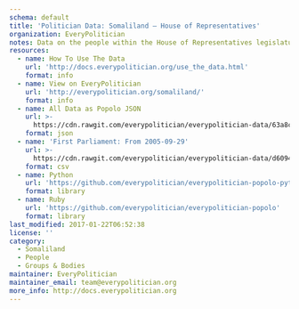 ```yaml
---
schema: default
title: 'Politician Data: Somaliland — House of Representatives'
organization: EveryPolitician
notes: Data on the people within the House of Representatives legislature of Somaliland.
resources:
  - name: How To Use The Data
    url: 'http://docs.everypolitician.org/use_the_data.html'
    format: info
  - name: View on EveryPolitician
    url: 'http://everypolitician.org/somaliland/'
    format: info
  - name: All Data as Popolo JSON
    url: >-
      https://cdn.rawgit.com/everypolitician/everypolitician-data/63a8c4826c46410f9988ea6623983ece5319d7bb/data/Somaliland/Representatives/ep-popolo-v1.0.json
    format: json
  - name: 'First Parliament: From 2005-09-29'
    url: >-
      https://cdn.rawgit.com/everypolitician/everypolitician-data/d609454bf9eac7d203a166b34a700c2a26870836/data/Somaliland/Representatives/term-2005.csv
    format: csv
  - name: Python
    url: 'https://github.com/everypolitician/everypolitician-popolo-python'
    format: library
  - name: Ruby
    url: 'https://github.com/everypolitician/everypolitician-popolo'
    format: library
last_modified: 2017-01-22T06:52:38
license: ''
category:
  - Somaliland
  - People
  - Groups & Bodies
maintainer: EveryPolitician
maintainer_email: team@everypolitician.org
more_info: http://docs.everypolitician.org
---
```

